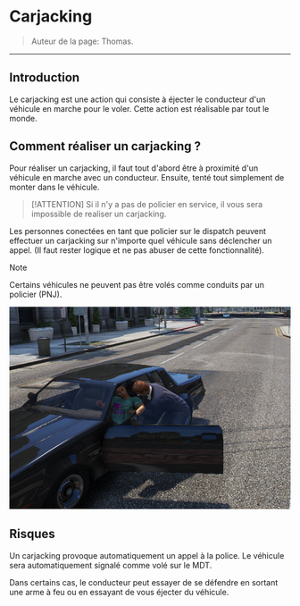 # Carjacking

> Auteur de la page: Thomas.

---

## Introduction

Le carjacking est une action qui consiste à éjecter le conducteur d'un véhicule en marche pour le voler. Cette action est réalisable par tout le monde.

## Comment réaliser un carjacking ?

Pour réaliser un carjacking, il faut tout d'abord être à proximité d'un véhicule en marche avec un conducteur. Ensuite, tenté tout simplement de monter dans le véhicule.

> [!ATTENTION]
> Si il n'y a pas de policier en service, il vous sera impossible de realiser un carjacking.

Les personnes conectées en tant que policier sur le dispatch peuvent effectuer un carjacking sur n'importe quel véhicule sans déclencher un appel. (Il faut rester logique et ne pas abuser de cette fonctionnalité).

> [!NOTE]
> Certains véhicules ne peuvent pas être volés comme conduits par un policier (PNJ).

![Carjacking](../../../_media/life/guides/dark/carjacking/carjacking.png)

## Risques

Un carjacking provoque automatiquement un appel à la police. Le véhicule sera automatiquement signalé comme volé sur le MDT.

Dans certains cas, le conducteur peut essayer de se défendre en sortant une arme à feu ou en essayant de vous éjecter du véhicule.